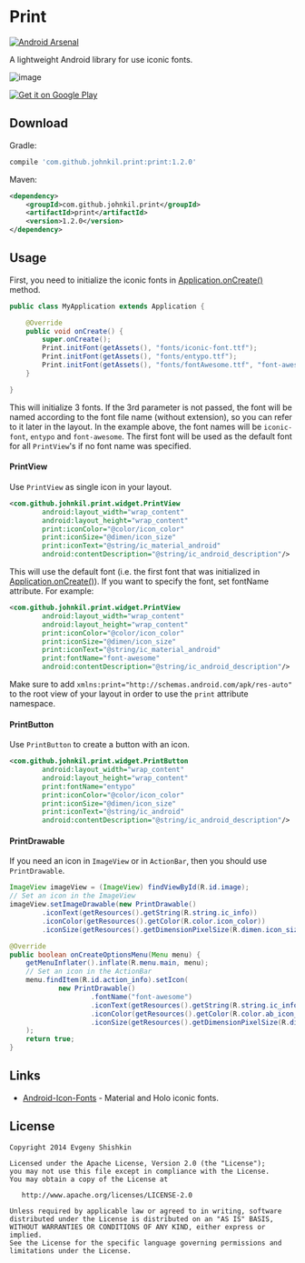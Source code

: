 Print
=====

[![Android Arsenal](https://img.shields.io/badge/Android%20Arsenal-Print-brightgreen.svg?style=flat)](https://android-arsenal.com/details/1/1016)

A lightweight Android library for use iconic fonts.

![image](https://raw.githubusercontent.com/johnkil/Print/master/art/print.jpg)

<a href="https://play.google.com/store/apps/details?id=com.github.johnkil.print.sample">
  <img alt="Get it on Google Play"
       src="http://www.android.com/images/brand/get_it_on_play_logo_small.png" />
</a>

Download
--------

Gradle:

```groovy
compile 'com.github.johnkil.print:print:1.2.0'
```

Maven:

```xml
<dependency>
    <groupId>com.github.johnkil.print</groupId>
    <artifactId>print</artifactId>
    <version>1.2.0</version>
</dependency>
```

Usage
-----

First, you need to initialize the iconic fonts in [Application.onCreate()][1] method.

```java
public class MyApplication extends Application {

    @Override
    public void onCreate() {
        super.onCreate();                
        Print.initFont(getAssets(), "fonts/iconic-font.ttf");                   // Default fon. It can be referred to as iconic-font
        Print.initFont(getAssets(), "fonts/entypo.ttf");                        // Font can be referred to as entype
        Print.initFont(getAssets(), "fonts/fontAwesome.ttf", "font-awesome");   // Specify a custom font name to be used in layouts
    }

}
```

This will initialize 3 fonts. If the 3rd parameter is not passed, the font will be named according to the font file name (without extension), so you can refer to it later in the layout. In the example above, the font names will be `iconic-font`, `entypo` and `font-awesome`. The first font will be used as the default font for all `PrintView`'s if no font name was specified.

#### PrintView

Use `PrintView` as single icon in your layout.

```xml
<com.github.johnkil.print.widget.PrintView
        android:layout_width="wrap_content"
        android:layout_height="wrap_content"
        print:iconColor="@color/icon_color"
        print:iconSize="@dimen/icon_size"
        print:iconText="@string/ic_material_android"
        android:contentDescription="@string/ic_android_description"/>
```

This will use the default font (i.e. the first font that was initialized in [Application.onCreate()][1]). If you want to specify the font, set fontName attribute. For example:

```xml
<com.github.johnkil.print.widget.PrintView
        android:layout_width="wrap_content"
        android:layout_height="wrap_content"
        print:iconColor="@color/icon_color"
        print:iconSize="@dimen/icon_size"
        print:iconText="@string/ic_material_android"
        print:fontName="font-awesome"
        android:contentDescription="@string/ic_android_description"/>
```

Make sure to add `xmlns:print="http://schemas.android.com/apk/res-auto"` to the root view of your layout in order to use the `print` attribute namespace.

#### PrintButton

Use `PrintButton` to create a button with an icon.

```xml
<com.github.johnkil.print.widget.PrintButton
        android:layout_width="wrap_content"
        android:layout_height="wrap_content"
        print:fontName="entypo"
        print:iconColor="@color/icon_color"
        print:iconSize="@dimen/icon_size"
        print:iconText="@string/ic_android"
        android:contentDescription="@string/ic_android_description"/>
```

#### PrintDrawable

If you need an icon in `ImageView` or in `ActionBar`, then you should use `PrintDrawable`.

```java
ImageView imageView = (ImageView) findViewById(R.id.image);
// Set an icon in the ImageView
imageView.setImageDrawable(new PrintDrawable()
        .iconText(getResources().getString(R.string.ic_info))
        .iconColor(getResources().getColor(R.color.icon_color))
        .iconSize(getResources().getDimensionPixelSize(R.dimen.icon_size)));
```

```java
@Override
public boolean onCreateOptionsMenu(Menu menu) {
    getMenuInflater().inflate(R.menu.main, menu);
    // Set an icon in the ActionBar
    menu.findItem(R.id.action_info).setIcon(
            new PrintDrawable()
                    .fontName("font-awesome")
                    .iconText(getResources().getString(R.string.ic_info))
                    .iconColor(getResources().getColor(R.color.ab_icon_color))
                    .iconSize(getResources().getDimensionPixelSize(R.dimen.ab_icon_size))
    );
    return true;
}
```

Links
-----

* [Android-Icon-Fonts][2] - Material and Holo iconic fonts.


License
-------

    Copyright 2014 Evgeny Shishkin
    
    Licensed under the Apache License, Version 2.0 (the "License");
    you may not use this file except in compliance with the License.
    You may obtain a copy of the License at
    
       http://www.apache.org/licenses/LICENSE-2.0
    
    Unless required by applicable law or agreed to in writing, software
    distributed under the License is distributed on an "AS IS" BASIS,
    WITHOUT WARRANTIES OR CONDITIONS OF ANY KIND, either express or implied.
    See the License for the specific language governing permissions and
    limitations under the License.
    

[1]: http://developer.android.com/reference/android/app/Application.html#onCreate%28%29
[2]: https://github.com/johnkil/Android-Icon-Fonts